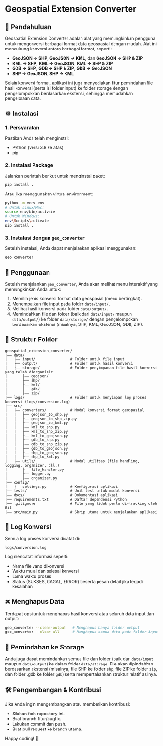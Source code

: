 # Geospatial Extension Converter

## 📌 Pendahuluan
Geospatial Extension Converter adalah alat yang memungkinkan pengguna untuk mengonversi berbagai format data geospasial dengan mudah. Alat ini mendukung konversi antara berbagai format, seperti:
- **GeoJSON → SHP**, **GeoJSON → KML**, dan **GeoJSON → SHP & ZIP**
- **KML → SHP**, **KML → GeoJSON**, **KML → SHP & ZIP**
- **GDB → SHP**, **GDB → SHP & ZIP**, **GDB → GeoJSON**
- **SHP → GeoJSON**, **SHP → KML**

Selain konversi format, aplikasi ini juga menyediakan fitur pemindahan file hasil konversi (serta isi folder input) ke folder storage dengan pengelompokkan berdasarkan ekstensi, sehingga memudahkan pengelolaan data.

## ⚙️ Instalasi

### 1. Persyaratan
Pastikan Anda telah menginstal:
- Python (versi 3.8 ke atas)
- pip

### 2. Instalasi Package
Jalankan perintah berikut untuk menginstal paket:
```sh
pip install .
```
Atau jika menggunakan virtual environment:
```sh
python -m venv env
# Untuk Linux/Mac:
source env/bin/activate  
# Untuk Windows:
env\Scripts\activate  
pip install .
```

### 3. Instalasi dengan `geo_converter`
Setelah instalasi, Anda dapat menjalankan aplikasi menggunakan:
```sh
geo_converter
```

## 🚀 Penggunaan
Setelah menjalankan `geo_converter`, Anda akan melihat menu interaktif yang memungkinkan Anda untuk:
1. Memilih jenis konversi format data geospasial (menu bertingkat).
2. Menempatkan file input pada folder `data/input/`.
3. Melihat hasil konversi pada folder `data/output/`.
4. Memindahkan file dan folder (baik dari `data/input/` maupun `data/output/`) ke folder `data/storage/` dengan pengelompokan berdasarkan ekstensi (misalnya, SHP, KML, GeoJSON, GDB, ZIP).

## 📂 Struktur Folder
```
geospatial_extension_converter/
|—— data/
|   ├—— input/                # Folder untuk file input
|   ├—— output/               # Folder untuk hasil konversi
|   ├—— storage/              # Folder penyimpanan file hasil konversi yang telah diorganisir
|       ├—— geojson/
|       ├—— shp/
|       ├—— kml/
|       ├—— gdb/
|       ├—— zip/
|—— logs/                     # Folder untuk menyimpan log proses konversi (logs/conversion.log)
|—— src/
|   ├—— converters/           # Modul konversi format geospasial
|   |   ├—— geojson_to_shp.py
|   |   ├—— geojson_to_shp_zip.py
|   |   ├—— geojson_to_kml.py
|   |   ├—— kml_to_shp.py     
|   |   ├—— kml_to_shp_zip.py     
|   |   ├—— kml_to_geojson.py
|   |   ├—— gdb_to_shp.py     
|   |   ├—— gdb_to_shp_zip.py     
|   |   ├—— gdb_to_geojson.py     
|   |   ├—— shp_to_geojson.py
|   |   ├—— shp_to_kml.py     
|   ├—— utils/                # Modul utilitas (file handling, logging, organizer, dll.)
|       ├—— file_handler.py
|       ├—— logger.py
|       ├—— organizer.py
|—— config/
|   ├—— settings.py           # Konfigurasi aplikasi
|—— tests/                    # Unit test untuk modul konversi
|—— docs/                     # Dokumentasi aplikasi
|—— requirements.txt          # Daftar dependensi Python
|—— .gitignore                # File yang tidak perlu di-tracking oleh Git
|—— src/main.py               # Skrip utama untuk menjalankan aplikasi
```

## 📝 Log Konversi
Semua log proses konversi dicatat di:
```
logs/conversion.log
```
Log mencatat informasi seperti:
- Nama file yang dikonversi
- Waktu mulai dan selesai konversi
- Lama waktu proses
- Status (SUKSES, GAGAL, ERROR) beserta pesan detail jika terjadi kesalahan

## ❌ Menghapus Data
Terdapat opsi untuk menghapus hasil konversi atau seluruh data input dan output:
```sh
geo_converter --clear-output   # Menghapus hanya folder output
geo_converter --clear-all      # Menghapus semua data pada folder input & output
```

## 📆 Pemindahan ke Storage
Anda juga dapat memindahkan semua file dan folder (baik dari `data/input` maupun `data/output`) ke dalam folder `data/storage`. File akan dipindahkan berdasarkan ekstensi (misalnya, file SHP ke folder `shp`, file ZIP ke folder `zip`, dan folder .gdb ke folder `gdb`) serta mempertahankan struktur relatif aslinya.

## 🛠 Pengembangan & Kontribusi
Jika Anda ingin mengembangkan atau memberikan kontribusi:
- Silakan fork repository ini.
- Buat branch fitur/bugfix.
- Lakukan commit dan push.
- Buat pull request ke branch utama.

Happy coding! 🚀

